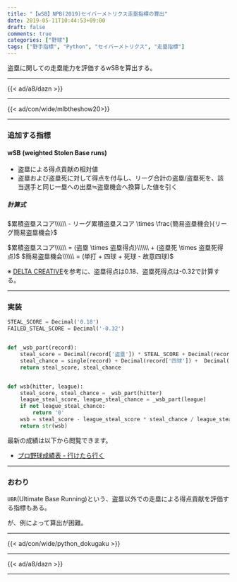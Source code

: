 ```yaml
---
title: "【wSB】NPB(2019)セイバーメトリクス走塁指標の算出"
date: 2019-05-11T10:44:53+09:00
draft: false
comments: true
categories: ["野球"]
tags: ["野手指標", "Python", "セイバーメトリクス", "走塁指標"]
---
```


盗塁に関しての走塁能力を評価するwSBを算出する。

<!--more-->

---

{{< ad/a8/dazn >}}

---

{{< ad/con/wide/mlbtheshow20>}}

---

### 追加する指標

#### wSB (weighted Stolen Base runs)

- 盗塁による得点貢献の相対値
- 盗塁および盗塁死に対して得点を付与し、リーグ合計の盗塁/盗塁死を、該当選手と同じ一塁への出塁≒盗塁機会へ換算した値を引く

##### 計算式

$累積盗塁スコア\\\\\\ - リーグ累積盗塁スコア \times \frac{簡易盗塁機会}{リーグ簡易盗塁機会}$

$累積盗塁スコア\\\\\\ = (盗塁 \times 盗塁得点)\\\\\\ + (盗塁死 \times 盗塁死得点)$
$簡易盗塁機会\\\\\\ = (単打 + 四球 + 死球 - 故意四球)$

※ [DELTA CREATIVE](http://p.booklog.jp/book/84362/read)を参考に、盗塁得点は0.18、盗塁死得点は-0.32で計算する。

---

### 実装

```py:sabr.py
STEAL_SCORE = Decimal('0.18')
FAILED_STEAL_SCORE = Decimal('-0.32')


def _wsb_part(record):
    steal_score = Decimal(record['盗塁']) * STEAL_SCORE + Decimal(record['盗塁死']) * FAILED_STEAL_SCORE
    steal_chance = single(record) + Decimal(record['四球']) +  Decimal(record['死球']) - Decimal(record['故意四球'])
    return steal_score, steal_chance


def wsb(hitter, league):
    steal_score, steal_chance = _wsb_part(hitter)
    league_steal_score, league_steal_chance = _wsb_part(league)
    if not league_steal_chance:
        return '0'
    wsb = steal_score - league_steal_score * steal_chance / league_steal_chance
    return str(wsb)
```

最新の成績は以下から閲覧できます。

- [プロ野球成績表 - 行けたら行く](https://www.ted027.com/records/)

---

### おわり

`UBR`(Ultimate Base Running)という、盗塁以外での走塁による得点貢献を評価する指標もある。

が、例によって算出が困難。

---

{{< ad/con/wide/python_dokugaku >}}

---

{{< ad/a8/dazn >}}

---
